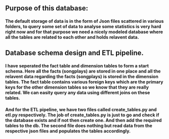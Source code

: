 ## Purpose of this database:
#### The default storage of data is in the form of Json files scattered in various folders, to query some set of data to analyse some statistics is very hard right now and for that purpose we need a nicely modeled database where all the tables are related to each other and holds relavent data.

## Database schema design and ETL pipeline.
#### I have seperated the fact table and dimension tables to form a start schema. Here all the facts (songplays) are stored in one place and all the relavent data regarding the facts (songplays) is stored in the dimension tables. The fact table contains various foreign keys which are the primary keys for the other dimension tables so we know that they are really related. We can easity query any data using different joins on these tables.
#### And for the ETL pipeline, we have two files called create_tables.py and etl.py respectively. The job of create_tables.py is just to go and check if the database exists and if not then create one. And then add the required tables to the db. The second file does nothing but read data from the respective json files and populates the tables accordingly.

